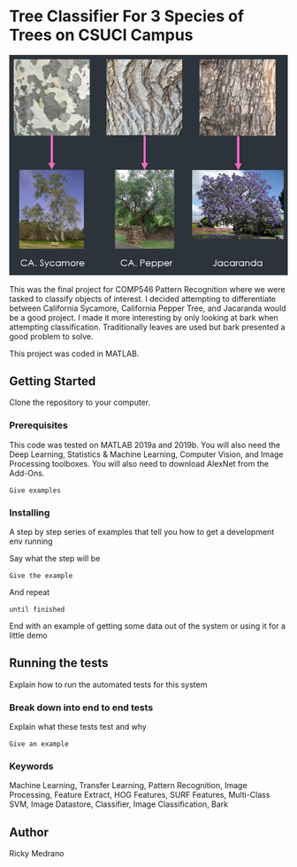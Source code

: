 # Tree Classifier For 3 Species of Trees on CSUCI Campus

<p align="center">
  <img src="./screenshots/titlePic.png" alt="Size Limit CLI" width="738">
</p>

This was the final project for COMP546 Pattern Recognition where we were tasked to classify objects of interest. I decided attempting to differentiate between California Sycamore, California Pepper Tree, and Jacaranda would be a good project. I made it more interesting by only looking at bark when attempting classification. Traditionally leaves are used but bark presented a good problem to solve. 

This project was coded in MATLAB. 

## Getting Started

Clone the repository to your computer. 

### Prerequisites

This code was tested on MATLAB 2019a and 2019b. You will also need the Deep Learning, Statistics & Machine Learning, Computer Vision, and Image Processing toolboxes. You will also need to download AlexNet from the Add-Ons.

```
Give examples
```

### Installing

A step by step series of examples that tell you how to get a development env running

Say what the step will be

```
Give the example
```

And repeat

```
until finished
```

End with an example of getting some data out of the system or using it for a little demo

## Running the tests

Explain how to run the automated tests for this system

### Break down into end to end tests

Explain what these tests test and why

```
Give an example
```

### Keywords

Machine Learning, Transfer Learning, Pattern Recognition, Image Processing, Feature Extract, HOG Features, SURF Features, Multi-Class SVM, Image Datastore, Classifier, Image Classification, Bark

## Author

Ricky Medrano

